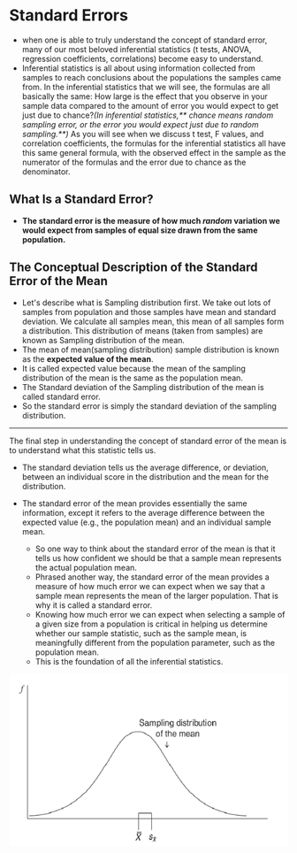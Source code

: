 # Standard Errors

- when one is able to truly understand the concept of standard error, many of our most beloved inferential statistics (t tests, ANOVA, regression coefficients, correlations) become easy to understand.
- Inferential statistics is all about using information collected from samples to reach conclusions about the populations the samples came from. In the inferential statistics that we will see, the formulas are all basically the same: How large is the effect that you observe in your sample data compared to the amount of error you would expect to get just due to chance?*(In inferential statistics,** chance means random sampling error, or the error you would expect just due to random sampling.**)* As you will see when we discuss t test, F values, and correlation coefficients, the formulas for the inferential statistics all have this same general formula, with the observed effect in the sample as the numerator of the formulas and the error due to chance as the denominator.


## What Is a Standard Error?

- **The standard error is the measure of how much *random* variation we would expect from samples of equal size drawn from the same population.**

## The Conceptual Description of the Standard Error of the Mean

- Let's describe what is Sampling distribution first. We take out lots of samples from population and those samples have mean and standard deviation. We calculate all samples mean, this mean of all samples form a distribution. This distribution of means (taken from samples) are known as Sampling distribution of the mean.
- The mean of mean(sampling distribution) sample distribution is known as the **expected value of the mean**.
- It is called expected value because the mean of the sampling distribution of the mean is the same as the population mean.
- The Standard deviation of the Sampling distribution of the mean is called standard error.
- So the standard error is simply the standard deviation of the sampling distribution.

---
The final step in understanding the concept of standard error of the mean is to understand what this statistic tells us.

- The standard deviation tells us the average difference, or deviation, between an individual score in the distribution and the mean for the distribution. 
- The standard error of the mean provides essentially the same information, except it refers to the average difference between the expected value (e.g., the population mean) and an individual sample mean.

	- So one way to think about the standard error of the mean is that it tells us how confident we should be that a sample mean represents the actual population mean.
	- Phrased another way, the standard error of the mean provides a measure of how much error we can expect when we say that a sample mean represents the mean of the larger population. That is why it is called a standard error.
	- Knowing how much error we can expect when selecting a sample of a given size from a population is critical in helping us determine whether our sample statistic, such as the sample mean, is meaningfully different from the population parameter, such as the population mean. 
	- This is the foundation of all the inferential statistics.

![Sampling distribution of the mean with the expected value and the standard error shown](../figs/imgse.png)
